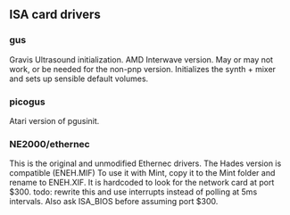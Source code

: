 ## ISA card drivers

### gus
Gravis Ultrasound initialization. AMD Interwave version. May or may not work, or be needed for the non-pnp version.
Initializes the synth + mixer and sets up sensible default volumes.


### picogus
Atari version of pgusinit.


### NE2000/ethernec
This is the original and unmodified Ethernec drivers. The Hades version is compatible (ENEH.MIF)
To use it with Mint, copy it to the Mint folder and rename to ENEH.XIF. It is hardcoded to look for the network card at port $300.
todo: rewrite this and use interrupts instead of polling at 5ms intervals. Also ask ISA_BIOS before assuming port $300.

